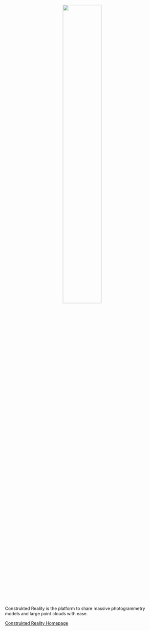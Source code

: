 <p align="center">
<img src="https://construkted.com/wp-content/uploads/2020/04/construkted-logo-1.png" width="50%" />
</p>

Construkted Reality is the platform to share massive photogrammetry models and large point clouds with ease.

[Construkted Reality Homepage](https://construkted.com/)
